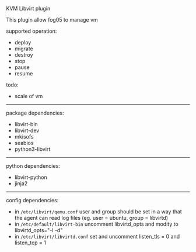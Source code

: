 KVM Libvirt plugin

This plugin allow fog05 to manage vm

supported operation:
- deploy
- migrate
- destroy
- stop
- pause
- resume

todo:

- scale of vm

---
package dependencies:

- libvirt-bin
- libvirt-dev
- mkisofs
- seabios
- python3-libvirt
---

python dependencies:

- libvirt-python
- jinja2 

---

config dependencies:

- in `/etc/libvirt/qemu.conf` user and group should be set in a way that the agent can read log files (eg. user = 
ubuntu, group = libvirtd)
- in `/etc/default/libvirt-bin` uncomment libvirtd_opts and modity to libvirtd_opts="-l -d"
- in `/etc/libvirt/libvirtd.conf` set and uncomment listen_tls = 0 and listen_tcp = 1